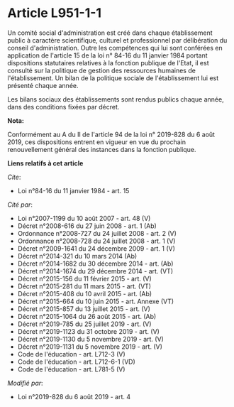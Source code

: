 # Article L951-1-1

Un comité social d'administration est créé dans chaque établissement public à caractère scientifique, culturel et
professionnel par délibération du conseil d'administration. Outre les compétences qui lui sont conférées en application de
l'article 15 de la loi n° 84-16 du 11 janvier 1984 portant dispositions statutaires relatives à la fonction publique de
l'Etat, il est consulté sur la politique de gestion des ressources humaines de l'établissement. Un bilan de la politique
sociale de l'établissement lui est présenté chaque année.

Les bilans sociaux des établissements sont rendus publics chaque année, dans des conditions fixées par décret.

**Nota:**

Conformément au A du II de l'article 94 de la loi n° 2019-828 du 6 août 2019, ces dispositions entrent en vigueur en vue du
prochain renouvellement général des instances dans la fonction publique.

**Liens relatifs à cet article**

_Cite_:

  - Loi n°84-16 du 11 janvier 1984 - art. 15

_Cité par_:

  - Loi n°2007-1199 du 10 août 2007 - art. 48 (V)
  - Décret n°2008-616 du 27 juin 2008 - art. 1 (Ab)
  - Ordonnance n°2008-727 du 24 juillet 2008 - art. 2 (V)
  - Ordonnance n°2008-728 du 24 juillet 2008 - art. 1 (V)
  - Décret n°2009-1641 du 24 décembre 2009 - art. 1 (V)
  - Décret n°2014-321 du 10 mars 2014 (Ab)
  - Décret n°2014-1682 du 30 décembre 2014 - art. (Ab)
  - Décret n°2014-1674 du 29 décembre 2014 - art. (VT)
  - Décret n°2015-156 du 11 février 2015 - art. (V)
  - Décret n°2015-281 du 11 mars 2015 - art. (VT)
  - Décret n°2015-408 du 10 avril 2015 - art. (Ab)
  - Décret n°2015-664 du 10 juin 2015 - art. Annexe (VT)
  - Décret n°2015-857 du 13 juillet 2015 - art. (V)
  - Décret n°2015-1064 du 26 août 2015 - art. (Ab)
  - Décret n°2019-785 du 25 juillet 2019 - art. (V)
  - Décret n°2019-1123 du 31 octobre 2019 - art. (V)
  - Décret n°2019-1130 du 5 novembre 2019 - art. (V)
  - Décret n°2019-1131 du 5 novembre 2019 - art. (V)
  - Code de l'éducation - art. L712-3 (V)
  - Code de l'éducation - art. L712-6-1 (VD)
  - Code de l'éducation - art. L781-5 (V)

_Modifié par_:

  - Loi n°2019-828 du 6 août 2019 - art. 4
